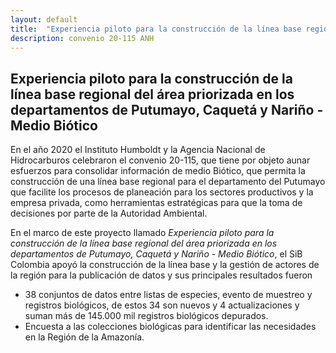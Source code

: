 ```yaml
---
layout: default
title:  "Experiencia piloto para la construcción de la línea base regional del área priorizada en los departamentos de Putumayo, Caquetá y Nariño - Medio Biótico"
description: convenio 20-115 ANH
---
```



## Experiencia piloto para la construcción de la línea base regional del área priorizada en los departamentos de Putumayo, Caquetá y Nariño - Medio Biótico

En el año 2020 el Instituto Humboldt y la Agencia Nacional de Hidrocarburos celebraron el convenio 20-115, que tiene por objeto aunar esfuerzos para consolidar información de medio Biótico, que permita la construcción de una línea base regional para el departamento del Putumayo que facilite los procesos de planeación para los sectores productivos y la empresa privada, como herramientas estratégicas para que la toma de decisiones por parte de la Autoridad Ambiental.
 

En el marco de este proyecto llamado *Experiencia piloto para la construcción de la línea base regional del área priorizada en los departamentos de Putumayo, Caquetá y Nariño - Medio Biótico*,
el SiB Colombia apoyó la construcción de la línea base y la gestión de actores de la región para la publicación de datos y sus principales resultados fueron

- 38 conjuntos de datos entre listas de especies, evento de muestreo y registros biológicos, de estos 34 son nuevos y 4 actualizaciones y suman más de 145.000 mil registros biológicos depurados.
- Encuesta a las colecciones biológicas para identificar las necesidades en la Región de la Amazonía.
